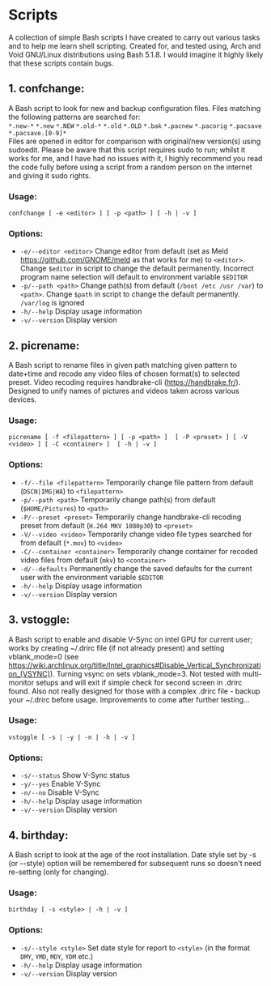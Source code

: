 # Scripts
A collection of simple Bash scripts I have created to carry out various tasks and to help me learn shell scripting. Created for, and tested using, Arch and Void GNU/Linux distributions using Bash 5.1.8. I would imagine it highly likely that these scripts contain bugs.  
  
## 1. confchange:  
A Bash script to look for new and backup configuration files. Files matching the following patterns are searched for:  
`*.new-*` `*.new` `*.NEW` `*.old-*` `*.old` `*.OLD` `*.bak` `*.pacnew` `*.pacorig` `*.pacsave` `*.pacsave.[0-9]*`  
Files are opened in editor for comparison with original/new version(s) using sudoedit. Please be aware that this script requires sudo to run; whilst it works for me, and I have had no issues with it, I highly recommend you read the code fully before using a script from a random person on the internet and giving it sudo rights.  
### Usage: 
```
confchange [ -e <editor> ] [ -p <path> ] [ -h | -v ]  
```
### Options: 
 - `-e/--editor <editor>` Change editor from default (set as Meld https://github.com/GNOME/meld as that works for me) to `<editor>`. Change `$editor` in script to change the default permanently. Incorrect program name selection will default to environment variable `$EDITOR`  
 - `-p/--path <path>` Change path(s) from default (`/boot /etc /usr /var`) to `<path>`. Change `$path` in script to change the default permanently. `/var/log` is ignored   
  - `-h/--help` Display usage information  
  - `-v/--version` Display version
  
## 2. picrename:  
A Bash script to rename files in given path matching given pattern to date+time and recode any video files of chosen format(s) to selected preset. Video recoding requires handbrake-cli (https://handbrake.fr/). Designed to unify names of pictures and videos taken across various devices.  
### Usage:  
```
picrename [ -f <filepattern> ] [ -p <path> ]  [ -P <preset> ] [ -V <video> ] [ -C <container> ]  [ -h | -v ]  
```
### Options:  
 - `-f/--file <filepattern>` Temporarily change file pattern from default (`DSCN|IMG|WA`) to `<filepattern>`  
 - `-p/--path <path>` Temporarily change path(s) from default (`$HOME/Pictures`) to `<path>`  
 - `-P/--preset <preset>` Temporarily change handbrake-cli recoding preset from default (`H.264 MKV 1080p30`) to `<preset>`  
 - `-V/--video <video>` Temporarily change video file types searched for from default (`*.mov`) to `<video>`  
 - `-C/--container <container>` Temporarily change container for recoded video files from default (`mkv`) to `<container>`   
 - `-d/--defaults` Permanently change the saved defaults for the current user with the environment variable `$EDITOR`
 - `-h/--help` Display usage information  
 - `-v/--version` Display version  

## 3. vstoggle:  
A Bash script to enable and disable V-Sync on intel GPU for current user; works by creating ~/.drirc file (if not already present) and setting vblank_mode=0 (see https://wiki.archlinux.org/title/Intel_graphics#Disable_Vertical_Synchronization_(VSYNC)). Turning vsync on sets vblank_mode=3. Not tested with multi-monitor setups and will exit if simple check for second screen in .drirc found. Also not really designed for those with a complex .drirc file - backup your ~/.drirc before usage. Improvements to come after further testing...    
### Usage: 
```
vstoggle [ -s | -y | -n | -h | -v ]  
```
### Options:  
 - `-s/--status` Show V-Sync status  
 - `-y/--yes` Enable V-Sync  
 - `-n/--no` Disable V-Sync  
 - `-h/--help` Display usage information  
 - `-v/--version` Display version
  
  ## 4. birthday:  
A Bash script to look at the age of the root installation. Date style set by -s (or --style) option will be remembered for subsequent runs so doesn't need re-setting (only for changing).    
### Usage: 
```
birthday [ -s <style> | -h | -v ]  
```
### Options:   
 - `-s/--style <style>` Set date style for report to `<style>` (in the format `DMY`, `YMD`, `MDY`, `YDM` etc.)  
 - `-h/--help` Display usage information  
 - `-v/--version` Display version  
